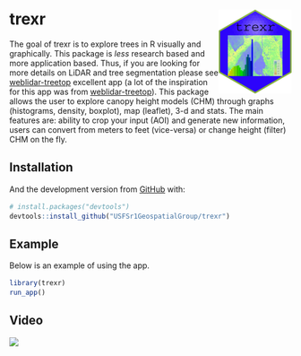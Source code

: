 
<!-- README.md is generated from README.Rmd. Please edit that file -->

# trexr <img src="inst/app/www/hex-trexr.png" width=130 height = 150 align="right" />

The goal of trexr is to explore trees in R visually and graphically.
This package is *less* research based and more application based. Thus,
if you are looking for more details on LiDAR and tree segmentation
please see
[weblidar-treetop](https://github.com/carlos-alberto-silva/weblidar-treetop)
excellent app (a lot of the inspiration for this app was from
[weblidar-treetop](https://github.com/carlos-alberto-silva/weblidar-treetop)).
This package allows the user to explore canopy height models (CHM)
through graphs (histograms, density, boxplot), map (leaflet), 3-d and
stats. The main features are: ability to crop your input (AOI) and
generate new information, users can convert from meters to feet
(vice-versa) or change height (filter) CHM on the fly.

## Installation

And the development version from
[GitHub](https://github.com/USFSr1GeospatialGroup/trexr) with:

``` r
# install.packages("devtools")
devtools::install_github("USFSr1GeospatialGroup/trexr")
```

## Example

Below is an example of using the app.

``` r
library(trexr)
run_app()
```

## Video

<img src='inst/app/www/trexrgif.gif' class = 'center'>
